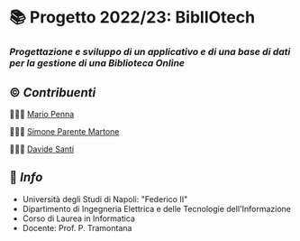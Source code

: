 # 📚 Progetto 2022/23: BiblIOtech

### _Progettazione e sviluppo di un applicativo e di una base di dati per la gestione di una Biblioteca Online_

## ©️ *Contribuenti*
🧑🏻‍💼  [Mario Penna](https://github.com/bickpenna/)

🧑🏻‍💻  [Simone Parente Martone](https://github.com/simoneparente)

🧑🏻‍💻  [Davide Santi](https://github.com/davidesanti)

## 🏬 *Info*
- Università degli Studi di Napoli: "Federico II" 
- Dipartimento di Ingegneria Elettrica e delle Tecnologie dell'Informazione
- Corso di Laurea in Informatica
- Docente: Prof. P. Tramontana
